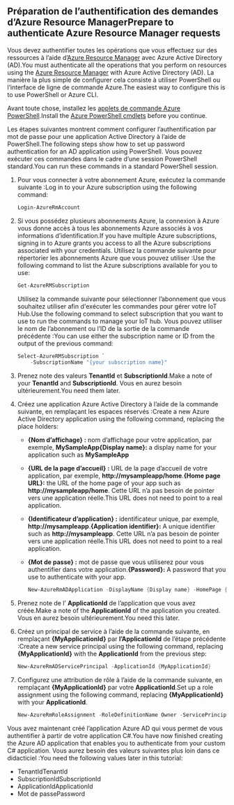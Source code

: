 ## <a name="prepare-to-authenticate-azure-resource-manager-requests"></a><span data-ttu-id="1b1db-101">Préparation de l’authentification des demandes d’Azure Resource Manager</span><span class="sxs-lookup"><span data-stu-id="1b1db-101">Prepare to authenticate Azure Resource Manager requests</span></span>
<span data-ttu-id="1b1db-102">Vous devez authentifier toutes les opérations que vous effectuez sur des ressources à l’aide d’[Azure Resource Manager][lnk-authenticate-arm] avec Azure Active Directory (AD).</span><span class="sxs-lookup"><span data-stu-id="1b1db-102">You must authenticate all the operations that you perform on resources using the [Azure Resource Manager][lnk-authenticate-arm] with Azure Active Directory (AD).</span></span> <span data-ttu-id="1b1db-103">La manière la plus simple de configurer cela consiste à utiliser PowerShell ou l’interface de ligne de commande Azure.</span><span class="sxs-lookup"><span data-stu-id="1b1db-103">The easiest way to configure this is to use PowerShell or Azure CLI.</span></span>

<span data-ttu-id="1b1db-104">Avant toute chose, installez les [applets de commande Azure PowerShell][lnk-powershell-install].</span><span class="sxs-lookup"><span data-stu-id="1b1db-104">Install the [Azure PowerShell cmdlets][lnk-powershell-install] before you continue.</span></span>

<span data-ttu-id="1b1db-105">Les étapes suivantes montrent comment configurer l’authentification par mot de passe pour une application Active Directory à l’aide de PowerShell.</span><span class="sxs-lookup"><span data-stu-id="1b1db-105">The following steps show how to set up password authentication for an AD application using PowerShell.</span></span> <span data-ttu-id="1b1db-106">Vous pouvez exécuter ces commandes dans le cadre d’une session PowerShell standard.</span><span class="sxs-lookup"><span data-stu-id="1b1db-106">You can run these commands in a standard PowerShell session.</span></span>

1. <span data-ttu-id="1b1db-107">Pour vous connecter à votre abonnement Azure, exécutez la commande suivante :</span><span class="sxs-lookup"><span data-stu-id="1b1db-107">Log in to your Azure subscription using the following command:</span></span>

    ```powershell
    Login-AzureRmAccount
    ```

1. <span data-ttu-id="1b1db-108">Si vous possédez plusieurs abonnements Azure, la connexion à Azure vous donne accès à tous les abonnements Azure associés à vos informations d’identification.</span><span class="sxs-lookup"><span data-stu-id="1b1db-108">If you have multiple Azure subscriptions, signing in to Azure grants you access to all the Azure subscriptions associated with your credentials.</span></span> <span data-ttu-id="1b1db-109">Utilisez la commande suivante pour répertorier les abonnements Azure que vous pouvez utiliser :</span><span class="sxs-lookup"><span data-stu-id="1b1db-109">Use the following command to list the Azure subscriptions available for you to use:</span></span>

    ```powershell
    Get-AzureRMSubscription
    ```

    <span data-ttu-id="1b1db-110">Utilisez la commande suivante pour sélectionner l’abonnement que vous souhaitez utiliser afin d'exécuter les commandes pour gérer votre IoT Hub.</span><span class="sxs-lookup"><span data-stu-id="1b1db-110">Use the following command to select subscription that you want to use to run the commands to manage your IoT hub.</span></span> <span data-ttu-id="1b1db-111">Vous pouvez utiliser le nom de l’abonnement ou l’ID de la sortie de la commande précédente :</span><span class="sxs-lookup"><span data-stu-id="1b1db-111">You can use either the subscription name or ID from the output of the previous command:</span></span>

    ```powershell
    Select-AzureRMSubscription `
        -SubscriptionName "{your subscription name}"
    ```

2. <span data-ttu-id="1b1db-112">Prenez note des valeurs **TenantId** et **SubscriptionId**.</span><span class="sxs-lookup"><span data-stu-id="1b1db-112">Make a note of your **TenantId** and **SubscriptionId**.</span></span> <span data-ttu-id="1b1db-113">Vous en aurez besoin ultérieurement.</span><span class="sxs-lookup"><span data-stu-id="1b1db-113">You need them later.</span></span>
3. <span data-ttu-id="1b1db-114">Créez une application Azure Active Directory à l’aide de la commande suivante, en remplaçant les espaces réservés :</span><span class="sxs-lookup"><span data-stu-id="1b1db-114">Create a new Azure Active Directory application using the following command, replacing the place holders:</span></span>
   
   * <span data-ttu-id="1b1db-115">**{Nom d’affichage} :** nom d’affichage pour votre application, par exemple, **MySampleApp**</span><span class="sxs-lookup"><span data-stu-id="1b1db-115">**{Display name}:** a display name for your application such as **MySampleApp**</span></span>
   * <span data-ttu-id="1b1db-116">**{URL de la page d’accueil} :** URL de la page d’accueil de votre application, par exemple, **http://mysampleapp/home**.</span><span class="sxs-lookup"><span data-stu-id="1b1db-116">**{Home page URL}:** the URL of the home page of your app such as **http://mysampleapp/home**.</span></span> <span data-ttu-id="1b1db-117">Cette URL n’a pas besoin de pointer vers une application réelle.</span><span class="sxs-lookup"><span data-stu-id="1b1db-117">This URL does not need to point to a real application.</span></span>
   * <span data-ttu-id="1b1db-118">**{Identificateur d’application} :** identificateur unique, par exemple, **http://mysampleapp**.</span><span class="sxs-lookup"><span data-stu-id="1b1db-118">**{Application identifier}:** A unique identifier such as **http://mysampleapp**.</span></span> <span data-ttu-id="1b1db-119">Cette URL n’a pas besoin de pointer vers une application réelle.</span><span class="sxs-lookup"><span data-stu-id="1b1db-119">This URL does not need to point to a real application.</span></span>
   * <span data-ttu-id="1b1db-120">**{Mot de passe} :** mot de passe que vous utiliserez pour vous authentifier dans votre application.</span><span class="sxs-lookup"><span data-stu-id="1b1db-120">**{Password}:** A password that you use to authenticate with your app.</span></span>
     
     ```powershell
     New-AzureRmADApplication -DisplayName {Display name} -HomePage {Home page URL} -IdentifierUris {Application identifier} -Password {Password}
     ```
4. <span data-ttu-id="1b1db-121">Prenez note de l’ **ApplicationId** de l’application que vous avez créée.</span><span class="sxs-lookup"><span data-stu-id="1b1db-121">Make a note of the **ApplicationId** of the application you created.</span></span> <span data-ttu-id="1b1db-122">Vous en aurez besoin ultérieurement.</span><span class="sxs-lookup"><span data-stu-id="1b1db-122">You need this later.</span></span>
5. <span data-ttu-id="1b1db-123">Créez un principal de service à l’aide de la commande suivante, en remplaçant **{MyApplicationId}** par **l’ApplicationId** de l’étape précédente :</span><span class="sxs-lookup"><span data-stu-id="1b1db-123">Create a new service principal using the following command, replacing **{MyApplicationId}** with the **ApplicationId** from the previous step:</span></span>
   
    ```powershell
    New-AzureRmADServicePrincipal -ApplicationId {MyApplicationId}
    ```
6. <span data-ttu-id="1b1db-124">Configurez une attribution de rôle à l’aide de la commande suivante, en remplaçant **{MyApplicationId}** par votre **ApplicationId**.</span><span class="sxs-lookup"><span data-stu-id="1b1db-124">Set up a role assignment using the following command, replacing **{MyApplicationId}** with your **ApplicationId**.</span></span>
   
    ```powershell
    New-AzureRmRoleAssignment -RoleDefinitionName Owner -ServicePrincipalName {MyApplicationId}
    ```

<span data-ttu-id="1b1db-125">Vous avez maintenant créé l’application Azure AD qui vous permet de vous authentifier à partir de votre application C#.</span><span class="sxs-lookup"><span data-stu-id="1b1db-125">You have now finished creating the Azure AD application that enables you to authenticate from your custom C# application.</span></span> <span data-ttu-id="1b1db-126">Vous aurez besoin des valeurs suivantes plus loin dans ce didacticiel :</span><span class="sxs-lookup"><span data-stu-id="1b1db-126">You need the following values later in this tutorial:</span></span>

* <span data-ttu-id="1b1db-127">TenantId</span><span class="sxs-lookup"><span data-stu-id="1b1db-127">TenantId</span></span>
* <span data-ttu-id="1b1db-128">SubscriptionId</span><span class="sxs-lookup"><span data-stu-id="1b1db-128">SubscriptionId</span></span>
* <span data-ttu-id="1b1db-129">ApplicationId</span><span class="sxs-lookup"><span data-stu-id="1b1db-129">ApplicationId</span></span>
* <span data-ttu-id="1b1db-130">Mot de passe</span><span class="sxs-lookup"><span data-stu-id="1b1db-130">Password</span></span>

[lnk-authenticate-arm]: https://msdn.microsoft.com/library/azure/dn790557.aspx
[lnk-powershell-install]: https://docs.microsoft.com/powershell/azure/install-azurerm-ps
